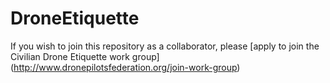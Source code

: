 # DroneEtiquette

If you wish to join this repository as a collaborator, please [apply to join the Civilian Drone Etiquette work group] (http://www.dronepilotsfederation.org/join-work-group)  
